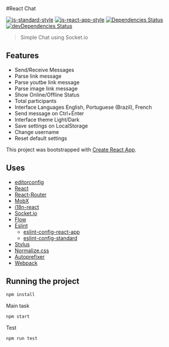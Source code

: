 #React Chat

[![js-standard-style](https://img.shields.io/badge/code%20style-standard-yellow.svg)](http://standardjs.com)
[![js-react-app-style](https://img.shields.io/badge/code%20style-react--app-blue.svg)](https://github.com/patrio/eslint-config-react)
[![Dependencies Status](https://img.shields.io/david/tiagoporto/react-chat.svg?style=flat-square)](https://david-dm.org/tiagoporto/react-chat)
[![devDependencies Status](https://img.shields.io/david/dev/tiagoporto/react-chat.svg?style=flat-square)](https://david-dm.org/tiagoporto/react-chat?type=dev)


> Simple Chat using Socket.io

## Features
- Send/Receive Messages
- Parse link message
- Parse youtbe link message
- Parse image link message
- Show Online/Offline Status
- Total participants
- Interface Languages English, Portuguese (Brazil), French
- Send message on Ctrl+Enter
- Interface theme Light/Dark
- Save settings on LocalStorage
- Change username
- Reset default settings

This project was bootstrapped with [Create React App](https://github.com/facebookincubator/create-react-app).

## Uses
- [editorconfig](http://editorconfig.org/)
- [React](https://reactjs.org/)
- [React-Router](https://reactjs.org/)
- [MobX](https://mobx.js.org/)
- [i18n-react](https://mobx.js.org/)
- [Socket.io](https://socket.io/)
- [Flow](https://flow.org/)
- [Eslint](https://eslint.org/)
  - [eslint-config-react-app](https://www.npmjs.com/package/eslint-config-react-app)
  - [eslint-config-standard](http://standardjs.com)
- [Stylus](http://stylus-lang.com/)
- [Normalize.css](https://necolas.github.io/normalize.css/)
- [Autoprefixer](https://autoprefixer.github.io/)
- [Webpack](https://webpack.js.org/)

## Running the project

```sh
npm install
```

Main task
```sh
npm start
```

Test

```
npm run test
```